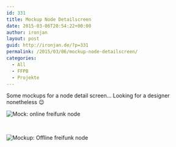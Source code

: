 ```yaml
---
id: 331
title: Mockup Node Detailscreen
date: 2015-03-06T20:54:22+00:00
author: ironjan
layout: post
guid: http://ironjan.de/?p=331
permalink: /2015/03/06/mockup-node-detailscreen/
categories:
  - All
  - FFPB
  - Projekte
---
```

Some mockups for a node detail screen&#8230; Looking for a designer nonetheless 😉

<img class="alignnone size-medium wp-image-333" src="/uploads/2015/03/on-205x400.png" alt="Mock: online freifunk node" width="205" height="400" srcset="/uploads/2015/03/on-205x400.png 205w, /uploads/2015/03/on-102x200.png 102w, /uploads/2015/03/on.png 395w" sizes="(max-width: 205px) 100vw, 205px" />

&nbsp;

<img class="alignnone size-medium wp-image-332" src="/uploads/2015/03/off-205x400.png" alt="Mockup: Offline freifunk node" width="205" height="400" srcset="/uploads/2015/03/off-205x400.png 205w, /uploads/2015/03/off-103x200.png 103w, /uploads/2015/03/off.png 400w" sizes="(max-width: 205px) 100vw, 205px" />
